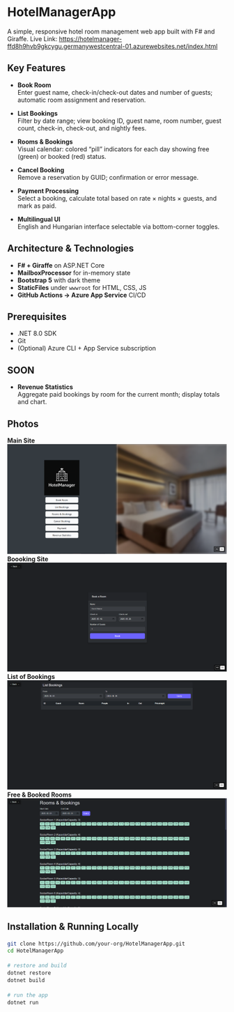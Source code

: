 # HotelManagerApp

A simple, responsive hotel room management web app built with F# and Giraffe.
Live Link: https://hotelmanager-ffd8h9hvb9gkcygu.germanywestcentral-01.azurewebsites.net/index.html
## Key Features

- **Book Room**  
  Enter guest name, check-in/check-out dates and number of guests; automatic room assignment and reservation.

- **List Bookings**  
  Filter by date range; view booking ID, guest name, room number, guest count, check-in, check-out, and nightly fees.

- **Rooms & Bookings**  
  Visual calendar: colored “pill” indicators for each day showing free (green) or booked (red) status.

- **Cancel Booking**  
  Remove a reservation by GUID; confirmation or error message.

- **Payment Processing**  
  Select a booking, calculate total based on rate × nights × guests, and mark as paid.


- **Multilingual UI**  
  English and Hungarian interface selectable via bottom-corner toggles.

## Architecture & Technologies

- **F# + Giraffe** on ASP.NET Core  
- **MailboxProcessor** for in-memory state  
- **Bootstrap 5** with dark theme  
- **StaticFiles** under `wwwroot` for HTML, CSS, JS  
- **GitHub Actions → Azure App Service** CI/CD

## Prerequisites

- .NET 8.0 SDK  
- Git  
- (Optional) Azure CLI + App Service subscription

## SOON
- **Revenue Statistics**  
  Aggregate paid bookings by room for the current month; display totals and chart.

## Photos
**Main Site**
![Screenshot 1](assets/screenshot1.png)
**Boooking Site**
![Screenshot 1](assets/screenshot2.png)
**List of Bookings**
![Screenshot 1](assets/screenshot3.png)
**Free & Booked Rooms**
![Screenshot 1](assets/screenshot4.png)


  
## Installation & Running Locally

```bash
git clone https://github.com/your-org/HotelManagerApp.git
cd HotelManagerApp

# restore and build
dotnet restore
dotnet build

# run the app
dotnet run


